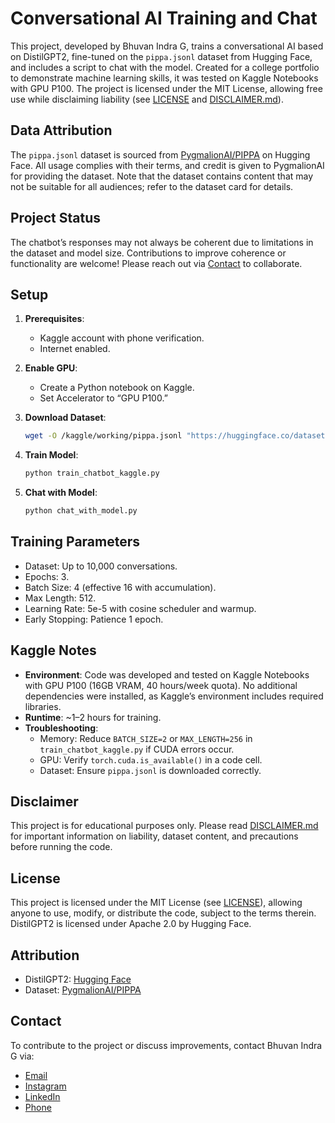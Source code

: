 # Conversational AI Training and Chat

This project, developed by Bhuvan Indra G, trains a conversational AI based on DistilGPT2, fine-tuned on the `pippa.jsonl` dataset from Hugging Face, and includes a script to chat with the model. Created for a college portfolio to demonstrate machine learning skills, it was tested on Kaggle Notebooks with GPU P100. The project is licensed under the MIT License, allowing free use while disclaiming liability (see [LICENSE](LICENSE) and [DISCLAIMER.md](DISCLAIMER.md)).

## Data Attribution

The `pippa.jsonl` dataset is sourced from [PygmalionAI/PIPPA](https://huggingface.co/datasets/PygmalionAI/PIPPA) on Hugging Face. All usage complies with their terms, and credit is given to PygmalionAI for providing the dataset. Note that the dataset contains content that may not be suitable for all audiences; refer to the dataset card for details.

## Project Status

The chatbot’s responses may not always be coherent due to limitations in the dataset and model size. Contributions to improve coherence or functionality are welcome! Please reach out via [Contact](#contact) to collaborate.

## Setup

1. **Prerequisites**:
   - Kaggle account with phone verification.
   - Internet enabled.

2. **Enable GPU**:
   - Create a Python notebook on Kaggle.
   - Set Accelerator to “GPU P100.”

3. **Download Dataset**:
   ```bash
   wget -O /kaggle/working/pippa.jsonl "https://huggingface.co/datasets/PygmalionAI/PIPPA/resolve/main/pippa.jsonl"
   ```

4. **Train Model**:
   ```bash
   python train_chatbot_kaggle.py
   ```

5. **Chat with Model**:
   ```bash
   python chat_with_model.py
   ```

## Training Parameters

- Dataset: Up to 10,000 conversations.
- Epochs: 3.
- Batch Size: 4 (effective 16 with accumulation).
- Max Length: 512.
- Learning Rate: 5e-5 with cosine scheduler and warmup.
- Early Stopping: Patience 1 epoch.

## Kaggle Notes

- **Environment**: Code was developed and tested on Kaggle Notebooks with GPU P100 (16GB VRAM, 40 hours/week quota). No additional dependencies were installed, as Kaggle’s environment includes required libraries.
- **Runtime**: ~1–2 hours for training.
- **Troubleshooting**:
  - Memory: Reduce `BATCH_SIZE=2` or `MAX_LENGTH=256` in `train_chatbot_kaggle.py` if CUDA errors occur.
  - GPU: Verify `torch.cuda.is_available()` in a code cell.
  - Dataset: Ensure `pippa.jsonl` is downloaded correctly.

## Disclaimer

This project is for educational purposes only. Please read [DISCLAIMER.md](DISCLAIMER.md) for important information on liability, dataset content, and precautions before running the code.

## License

This project is licensed under the MIT License (see [LICENSE](LICENSE)), allowing anyone to use, modify, or distribute the code, subject to the terms therein. DistilGPT2 is licensed under Apache 2.0 by Hugging Face.

## Attribution

- DistilGPT2: [Hugging Face](https://huggingface.co/distilgpt2)
- Dataset: [PygmalionAI/PIPPA](https://huggingface.co/datasets/PygmalionAI/PIPPA)

## Contact

To contribute to the project or discuss improvements, contact Bhuvan Indra G via:
- [Email](mailto:gbindra21@gmail.com)
- [Instagram](https://www.instagram.com/bhuvan_indra_0520/)
- [LinkedIn](https://www.linkedin.com/in/bhuvan-indra-995828274?utm_source=share&utm_campaign=share_via&utm_content=profile&utm_medium=android_app)
- [Phone](tel:+919491149955)